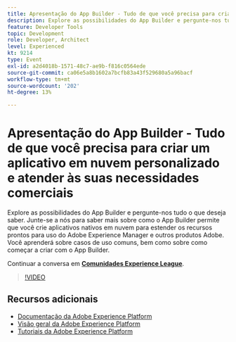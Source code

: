```yaml
---
title: Apresentação do App Builder - Tudo de que você precisa para criar um aplicativo em nuvem personalizado e atender às suas necessidades comerciais
description: Explore as possibilidades do App Builder e pergunte-nos tudo o que deseja saber. Junte-se a nós para saber mais sobre como o App Builder permite que você crie aplicativos nativos em nuvem para estender os recursos prontos para uso do Adobe Experience Manager e outros produtos Adobe. Você aprenderá sobre casos de uso comuns, bem como sobre como começar a criar com o App Builder.
feature: Developer Tools
topic: Development
role: Developer, Architect
level: Experienced
kt: 9214
type: Event
exl-id: a2d4018b-1571-48c7-ae9b-f816c0564ede
source-git-commit: ca06e5a8b1602a7bcfb83a43f529680a5a96bacf
workflow-type: tm+mt
source-wordcount: '202'
ht-degree: 13%

---
```


# Apresentação do App Builder - Tudo de que você precisa para criar um aplicativo em nuvem personalizado e atender às suas necessidades comerciais

Explore as possibilidades do App Builder e pergunte-nos tudo o que deseja saber. Junte-se a nós para saber mais sobre como o App Builder permite que você crie aplicativos nativos em nuvem para estender os recursos prontos para uso do Adobe Experience Manager e outros produtos Adobe. Você aprenderá sobre casos de uso comuns, bem como sobre como começar a criar com o App Builder.

Continuar a conversa em **[Comunidades Experience League](https://adobe.ly/3AYeJlv)**.

>[!VIDEO](https://video.tv.adobe.com/v/337767/?quality=12&learn=on&hidetitle=true)

## Recursos adicionais

- [Documentação da Adobe Experience Platform](https://experienceleague.adobe.com/docs/experience-platform.html)
- [Visão geral da Adobe Experience Platform](https://experienceleague.adobe.com/docs/experience-platform/landing/home.html?lang=pt-BR)
- [Tutoriais da Adobe Experience Platform](https://experienceleague.adobe.com/docs/platform-learn/tutorials/overview.html?lang=pt-BR)
